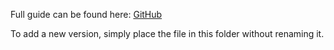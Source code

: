 Full guide can be found here: [GitHub](https://github.com/CocoTheOwner/Server-Manager/blob/main/README.md)

To add a new version, simply place the file in this folder without renaming it.